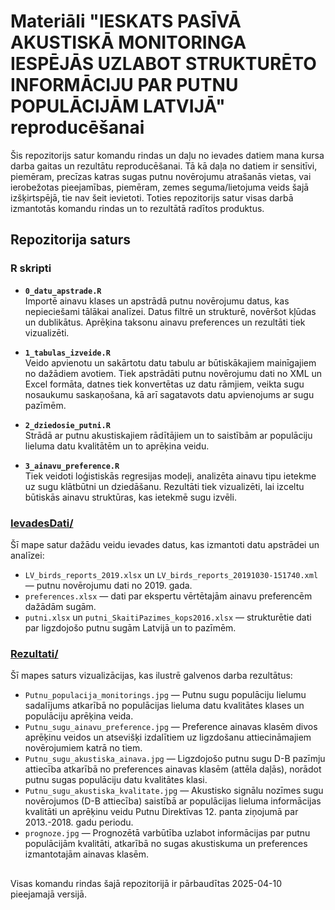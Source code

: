 
# Materiāli "IESKATS PASĪVĀ AKUSTISKĀ MONITORINGA IESPĒJĀS UZLABOT STRUKTURĒTO INFORMĀCIJU PAR PUTNU POPULĀCIJĀM LATVIJĀ" reproducēšanai

Šis repozitorijs satur komandu rindas un daļu no ievades datiem mana kursa darba gaitas un rezultātu reproducēšanai. Tā kā daļa no datiem ir sensitīvi, piemēram, precīzas katras sugas putnu novērojumu atrašanās vietas, vai ierobežotas pieejamības, piemēram, zemes seguma/lietojuma veids šajā izšķirtspējā, tie nav šeit ievietoti. Toties repozitorijs satur visas darbā izmantotās komandu rindas un to rezultātā radītos produktus.

## Repozitorija saturs

### R skripti

- **`0_datu_apstrade.R`**  
  Importē ainavu klases un apstrādā putnu novērojumu datus, kas nepieciešami tālākai analīzei. Datus filtrē un strukturē, novēršot kļūdas un dublikātus. Aprēķina taksonu ainavu preferences un rezultāti tiek vizualizēti.

- **`1_tabulas_izveide.R`**  
  Veido apvienotu un sakārtotu datu tabulu ar būtiskākajiem mainīgajiem no dažādiem avotiem. Tiek apstrādāti putnu novērojumu dati no XML un Excel formāta, datnes tiek konvertētas uz datu rāmjiem, veikta sugu nosaukumu saskaņošana, kā arī sagatavots datu apvienojums ar sugu pazīmēm.

- **`2_dziedosie_putni.R`**  
  Strādā ar putnu akustiskajiem rādītājiem un to saistībām ar populāciju lieluma datu kvalitātēm un to aprēķina veidu.

- **`3_ainavu_preference.R`**  
  Tiek veidoti loģistiskās regresijas modeļi, analizēta ainavu tipu ietekme uz sugu klātbūtni un dziedāšanu. Rezultāti tiek vizualizēti, lai izceltu būtiskās ainavu struktūras, kas ietekmē sugu izvēli.

### [IevadesDati/](./IevadesDati/)
Šī mape satur dažādu veidu ievades datus, kas izmantoti datu apstrādei un analīzei:
- `LV_birds_reports_2019.xlsx` un `LV_birds_reports_20191030-151740.xml` — putnu novērojumu dati no 2019. gada.
- `preferences.xlsx` — dati par ekspertu vērtētajām ainavu preferencēm dažādām sugām.
- `putni.xlsx` un `putni_SkaitiPazimes_kops2016.xlsx` — strukturētie dati par ligzdojošo putnu sugām Latvijā un to pazīmēm.

### [Rezultati/](./Rezultati/)
Šī mapes saturs vizualizācijas, kas ilustrē galvenos darba rezultātus:
- `Putnu_populacija_monitorings.jpg` — Putnu sugu populāciju lielumu sadalījums atkarībā no populācijas lieluma datu kvalitātes klases un populāciju aprēķina veida.
- `Putnu_sugu_ainavu_preference.jpg` — Preference ainavas klasēm divos aprēķinu veidos un atsevišķi izdalītiem uz ligzdošanu attiecināmajiem novērojumiem katrā no tiem.
- `Putnu_sugu_akustiska_ainava.jpg` — Ligzdojošo putnu sugu D-B pazīmju attiecība atkarībā no preferences ainavas klasēm (attēla daļās), norādot putnu sugas populāciju datu kvalitātes klasi.
- `Putnu_sugu_akustiska_kvalitate.jpg` — Akustisko signālu nozīmes sugu novērojumos (D-B attiecība) saistībā ar populācijas lieluma informācijas kvalitāti un aprēķinu veidu Putnu Direktīvas 12. panta ziņojumā par 2013.-2018. gadu periodu.
- `prognoze.jpg` — Prognozētā varbūtība uzlabot informācijas par putnu populācijām kvalitāti, atkarībā no sugas akustiskuma un preferences izmantotajām ainavas klasēm.

##

Visas komandu rindas šajā repozitorijā ir pārbaudītas 2025-04-10 pieejamajā versijā.
